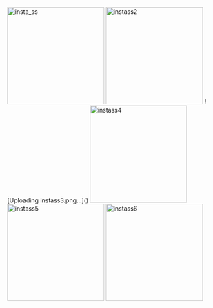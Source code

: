 <img width="225" alt="insta_ss" src="https://user-images.githubusercontent.com/58626055/129182662-79ce83ad-709e-4790-90ed-6bceba587176.png">
<img width="225" alt="instass2" src="https://user-images.githubusercontent.com/58626055/129182703-50af0709-180b-4377-82ca-6ed87d32f0df.png">
![Uploading instass3.png…]()
<img width="225" alt="instass4" src="https://user-images.githubusercontent.com/58626055/129182728-1ddd7ddf-55fe-4a21-9850-e5bff6c2ef4a.png">
<img width="225" alt="instass5" src="https://user-images.githubusercontent.com/58626055/129182734-5c813c56-bd92-43ab-bdfd-45c2f56dcaf6.png">
<img width="225" alt="instass6" src="https://user-images.githubusercontent.com/58626055/129182746-98a9c0da-93ca-4507-a2c5-4b3a2cb2de1a.png">

